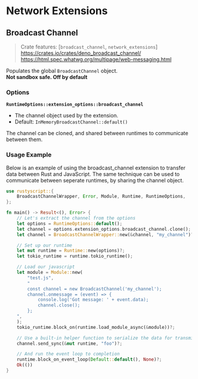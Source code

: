 # Network Extensions
## Broadcast Channel
> Crate features: [`broadcast_channel`, `network_extensions`]
> <https://crates.io/crates/deno_broadcast_channel/>  
> <https://html.spec.whatwg.org/multipage/web-messaging.html>

Populates the global `BroadcastChannel` object.  
**Not sandbox safe. Off by default**

### Options
**`RuntimeOptions::extension_options::broadcast_channel`**
- The channel object used by the extension.
- Default: `InMemoryBroadcastChannel::default()`

The channel can be cloned, and shared between runtimes to communicate between them.

### Usage Example
Below is an example of using the broadcast_channel extension to transfer data between Rust and JavaScript.
The same technique can be used to communicate between seperate runtimes, by sharing the channel object.

```rust
use rustyscript::{
    BroadcastChannelWrapper, Error, Module, Runtime, RuntimeOptions,
};

fn main() -> Result<(), Error> {
    // Let's extract the channel from the options
    let options = RuntimeOptions::default();
    let channel = options.extension_options.broadcast_channel.clone();
    let channel = BroadcastChannelWrapper::new(&channel, "my_channel")?;

    // Set up our runtime
    let mut runtime = Runtime::new(options)?;
    let tokio_runtime = runtime.tokio_runtime();

    // Load our javascript
    let module = Module::new(
        "test.js",
        "
        const channel = new BroadcastChannel('my_channel');
        channel.onmessage = (event) => {
            console.log('Got message: ' + event.data);
            channel.close();
        };
    ",
    );
    tokio_runtime.block_on(runtime.load_module_async(&module))?;

    // Use a built-in helper function to serialize the data for transmission
    channel.send_sync(&mut runtime, "foo")?;

    // And run the event loop to completion
    runtime.block_on_event_loop(Default::default(), None)?;
    Ok(())
}
```